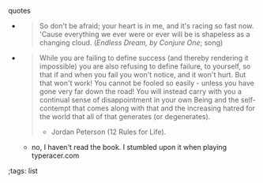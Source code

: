 quotes

- > So don't be afraid; your heart is in me, and it's racing so fast now. 
  > 'Cause everything we ever were or ever will be is shapeless as a changing cloud.
  (*Endless Dream, by Conjure One*; song)
- > While you are failing to define success (and thereby rendering it 
  > impossible) you are also refusing to define failure, to yourself, so that
  > if and when you fail you won't notice, and it won't hurt. But that won't
  > work! You cannot be fooled so easily - unless you have gone very far down 
  > the road! You will instead carry with you a continual sense of 
  > disappointment in your own Being and the self-contempt that comes along 
  > with that and the increasing hatred for the world that all of that generates
  > (or degenerates).
  > -	Jordan Peterson (12 Rules for Life).
  - no, I haven't read the book. I stumbled upon it when playing typeracer.com
   
	

;tags: list
